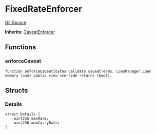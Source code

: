 # FixedRateEnforcer
[Git Source](https://github.com/AstariaXYZ/starport/blob/15aa42a21bd8713473a3e2d3f09c004e943dc663/src/enforcers/RateEnforcer.sol)

**Inherits:**
[CaveatEnforcer](/src/enforcers/CaveatEnforcer.sol/abstract.CaveatEnforcer.md)


## Functions
### enforceCaveat


```solidity
function enforceCaveat(bytes calldata caveatTerms, LoanManager.Loan memory loan) public view override returns (bool);
```

## Structs
### Details

```solidity
struct Details {
    uint256 maxRate;
    uint256 maxCarryRate;
}
```

